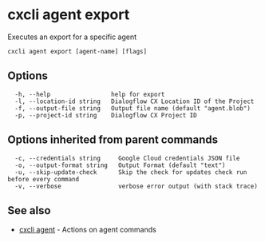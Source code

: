 # cxcli agent export

Executes an export for a specific agent

```
cxcli agent export [agent-name] [flags]
```

## Options

```
  -h, --help                 help for export
  -l, --location-id string   Dialogflow CX Location ID of the Project
  -f, --output-file string   Output file name (default "agent.blob")
  -p, --project-id string    Dialogflow CX Project ID
```

## Options inherited from parent commands

```
  -c, --credentials string     Google Cloud credentials JSON file
  -o, --output-format string   Output Format (default "text")
  -u, --skip-update-check      Skip the check for updates check run before every command
  -v, --verbose                verbose error output (with stack trace)
```

## See also

* [cxcli agent](/cmd/cxcli_agent/)	 - Actions on agent commands

